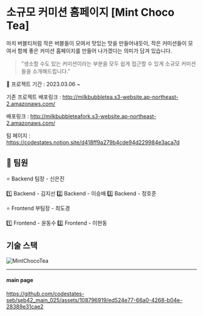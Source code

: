 # 소규모 커미션 홈페이지 [Mint Choco Tea]

마치 버블티처럼 작은 버블들이 모여서 맛있는 맛을 만들어내듯이, 작은 커미션들이 모여서 함께 좋은 커미션 홈페이지를 만들어 나가겠다는 의미가 담겨 있습니다.   
> "생소할 수도 있는 커미션이라는 부분을 모두 쉽게 접근할 수 있게 소규모 커미션들을 소개해드립니다."



📆 프로젝트 기간 : 2023.03.06 ~

기존 프로젝트 배포링크 : http://milkbubbletea.s3-website.ap-northeast-2.amazonaws.com/

배포링크 : http://milkbubbleteafork.s3-website.ap-northeast-2.amazonaws.com/

팀 페이지 : https://codestates.notion.site/d418ff9a279b4cde94d229984e3aca7d

## 💪 팀원

⭐ Backend 팀장 - 신은진

  1️⃣ Backend - 김지선
  2️⃣ Backend - 이승배
  3️⃣ Backend - 정호준

⭐ Frontend 부팀장 - 최도경

  1️⃣ Frontend - 윤동수
  2️⃣ Frontend - 이현동



## 기술 스택
![MintChocoTea](https://github.com/Diiiiiikey/seb42_main_025/assets/108796919/5d852ad5-0297-48a3-a9e8-99b4f81e5665)

---

#### main page
https://github.com/codestates-seb/seb42_main_025/assets/108796919/ed524e77-66a0-4268-b04e-28389e31cae2

